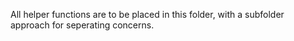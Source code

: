 All helper functions are to be placed in this folder, with a subfolder approach for seperating concerns.